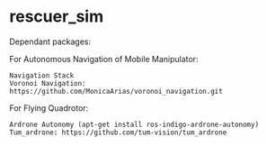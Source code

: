 # rescuer_sim


Dependant packages:

For Autonomous Navigation of Mobile Manipulator:

    Navigation Stack
    Voronoi Navigation: https://github.com/MonicaArias/voronoi_navigation.git

For Flying Quadrotor:

    Ardrone Autonomy (apt-get install ros-indigo-ardrone-autonomy)
    Tum_ardrone: https://github.com/tum-vision/tum_ardrone
